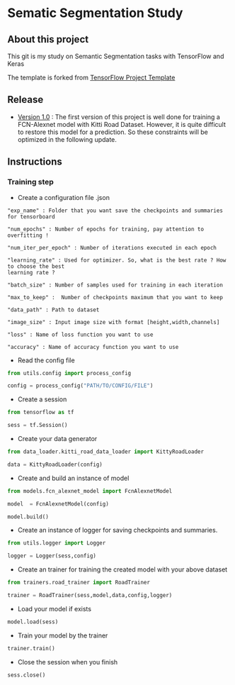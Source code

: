 # Sematic Segmentation Study



## About this project



This git is my study on Semantic Segmentation tasks with TensorFlow and Keras 



The template is forked from [TensorFlow Project Template](https://github.com/MrGemy95/Tensorflow-Project-Template)



## Release



* [Version 1.0](https://github.com/kuro10/Sematic-Segmentation/tree/6c3bab3126619621b238895e1f9a6f11563874cf) : The first version of this project is well done for training a FCN-Alexnet model with Kitti Road Dataset. However, it is quite difficult to restore this model for a prediction. So these constraints will be optimized in the following update. 


## Instructions

### Training step

* Create a configuration file .json 

```
"exp_name" : Folder that you want save the checkpoints and summaries for tensorboard

"num_epochs" : Number of epochs for training, pay attention to overfitting !

"num_iter_per_epoch" : Number of iterations executed in each epoch

"learning_rate" : Used for optimizer. So, what is the best rate ? How to choose the best 
learning rate ?  

"batch_size" : Number of samples used for training in each iteration

"max_to_keep" :  Number of checkpoints maximum that you want to keep

"data_path" : Path to dataset

"image_size" : Input image size with format [height,width,channels]

"loss" : Name of loss function you want to use

"accuracy" : Name of accuracy function you want to use
```

* Read the config file

```python
from utils.config import process_config 

config = process_config("PATH/TO/CONFIG/FILE")
```

* Create a session 

```python
from tensorflow as tf

sess = tf.Session()
```

* Create your data generator

```python
from data_loader.kitti_road_data_loader import KittyRoadLoader

data = KittyRoadLoader(config)
```

* Create and build an instance of model

```python
from models.fcn_alexnet_model import FcnAlexnetModel

model  = FcnAlexnetModel(config)

model.build()
```

* Create an instance of logger for saving checkpoints and summaries.

```python
from utils.logger import Logger 

logger = Logger(sess,config)
```

* Create an trainer for training the created model with your above dataset

```python
from trainers.road_trainer import RoadTrainer

trainer = RoadTrainer(sess,model,data,config,logger)
```

* Load your model if exists

```python
model.load(sess)
```

* Train your model by the trainer

```python
trainer.train()
```

* Close the session when you finish 
```python
sess.close()
```